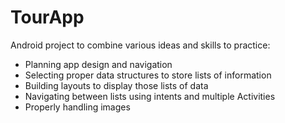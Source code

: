 # TourApp

Android project to combine various ideas and skills to practice: 
- Planning app design and navigation
- Selecting proper data structures to store lists of information 
- Building layouts to display those lists of data
- Navigating between lists using intents and multiple Activities 
- Properly handling images
